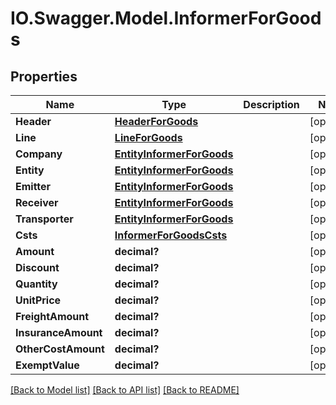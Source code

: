 # IO.Swagger.Model.InformerForGoods
## Properties

Name | Type | Description | Notes
------------ | ------------- | ------------- | -------------
**Header** | [**HeaderForGoods**](HeaderForGoods.md) |  | [optional] 
**Line** | [**LineForGoods**](LineForGoods.md) |  | [optional] 
**Company** | [**EntityInformerForGoods**](EntityInformerForGoods.md) |  | [optional] 
**Entity** | [**EntityInformerForGoods**](EntityInformerForGoods.md) |  | [optional] 
**Emitter** | [**EntityInformerForGoods**](EntityInformerForGoods.md) |  | [optional] 
**Receiver** | [**EntityInformerForGoods**](EntityInformerForGoods.md) |  | [optional] 
**Transporter** | [**EntityInformerForGoods**](EntityInformerForGoods.md) |  | [optional] 
**Csts** | [**InformerForGoodsCsts**](InformerForGoodsCsts.md) |  | [optional] 
**Amount** | **decimal?** |  | [optional] 
**Discount** | **decimal?** |  | [optional] 
**Quantity** | **decimal?** |  | [optional] 
**UnitPrice** | **decimal?** |  | [optional] 
**FreightAmount** | **decimal?** |  | [optional] 
**InsuranceAmount** | **decimal?** |  | [optional] 
**OtherCostAmount** | **decimal?** |  | [optional] 
**ExemptValue** | **decimal?** |  | [optional] 

[[Back to Model list]](../README.md#documentation-for-models) [[Back to API list]](../README.md#documentation-for-api-endpoints) [[Back to README]](../README.md)

